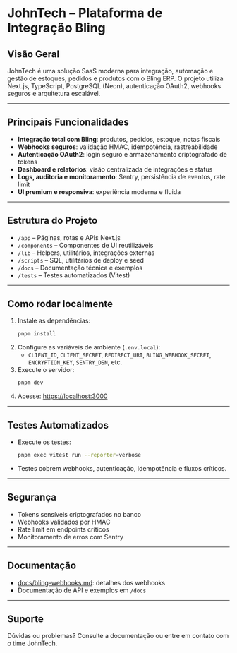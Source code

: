 # JohnTech – Plataforma de Integração Bling

## Visão Geral
JohnTech é uma solução SaaS moderna para integração, automação e gestão de estoques, pedidos e produtos com o Bling ERP. O projeto utiliza Next.js, TypeScript, PostgreSQL (Neon), autenticação OAuth2, webhooks seguros e arquitetura escalável.

---

## Principais Funcionalidades
- **Integração total com Bling**: produtos, pedidos, estoque, notas fiscais
- **Webhooks seguros**: validação HMAC, idempotência, rastreabilidade
- **Autenticação OAuth2**: login seguro e armazenamento criptografado de tokens
- **Dashboard e relatórios**: visão centralizada de integrações e status
- **Logs, auditoria e monitoramento**: Sentry, persistência de eventos, rate limit
- **UI premium e responsiva**: experiência moderna e fluida

---

## Estrutura do Projeto
- `/app` – Páginas, rotas e APIs Next.js
- `/components` – Componentes de UI reutilizáveis
- `/lib` – Helpers, utilitários, integrações externas
- `/scripts` – SQL, utilitários de deploy e seed
- `/docs` – Documentação técnica e exemplos
- `/tests` – Testes automatizados (Vitest)

---

## Como rodar localmente
1. Instale as dependências:
   ```bash
   pnpm install
   ```
2. Configure as variáveis de ambiente (`.env.local`):
   - `CLIENT_ID`, `CLIENT_SECRET`, `REDIRECT_URI`, `BLING_WEBHOOK_SECRET`, `ENCRYPTION_KEY`, `SENTRY_DSN`, etc.
3. Execute o servidor:
   ```bash
   pnpm dev
   ```
4. Acesse: [https://localhost:3000](https://localhost:3000)

---

## Testes Automatizados
- Execute os testes:
  ```bash
  pnpm exec vitest run --reporter=verbose
  ```
- Testes cobrem webhooks, autenticação, idempotência e fluxos críticos.

---

## Segurança
- Tokens sensíveis criptografados no banco
- Webhooks validados por HMAC
- Rate limit em endpoints críticos
- Monitoramento de erros com Sentry

---

## Documentação
- [docs/bling-webhooks.md](docs/bling-webhooks.md): detalhes dos webhooks
- Documentação de API e exemplos em `/docs`

---

## Suporte
Dúvidas ou problemas? Consulte a documentação ou entre em contato com o time JohnTech.